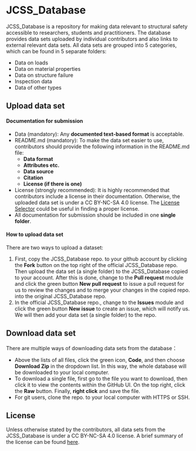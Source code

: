 # JCSS_Database

JCSS_Database is a repository for making data relevant to structural safety accessible to researchers, students and practitioners. The database provides data sets uploaded by individual contributors and also links to external relevant data sets. All data sets are grouped into 5 categories, which can be found in 5 separate folders:
- Data on loads
- Data on material properties
- Data on structure failure 
- Inspection data
- Data of other types
 
## Upload data set
#### Documentation for submission 
- Data (mandatory): Any **documented text-based format** is acceptable.
- README.md (mandatory): To make the data set easier to use, contributors should provide the following information in the README.md file:
    - **Data format** 
    - **Attributes etc.**
    - **Data source**
    - **Citation**
    - **License (if there is one)**
- License (strongly recommended): It is highly recommended that contributors include a license in their documentation. Otherwise, the uploaded data set is under a CC BY-NC-SA 4.0 license. The [License Selector](https://ufal.github.io/public-license-selector/) could be useful in finding a proper license.
- All documentation for submission should be included in one **single folder**.

#### How to upload data set
There are two ways to upload a dataset:
1. First, copy the JCSS_Database repo. to your github account by clicking the **Fork** button on the top right of the official JCSS_Database repo. Then upload the data set (a single folder) to the JCSS_Database copied to your account. After this is done, change to the **Pull request** module and click the green button **New pull request** to issue a pull request for us to review the changes and to merge your changes in the copied repo. into the original JCSS_Database repo. 
2. In the official JCSS_Database repo., change to the **Issues** module and click the green button **New issue** to create an issue, which will notify us. We will then add your data set (a single folder) to the repo.

## Download data set
There are multiple ways of downloading data sets from the database：
- Above the lists of all files, click the green icon, **Code**, and then choose **Download Zip** in the dropdown list. In this way, the whole database will be downloaded to your local computer.      
- To download a single file, first go to the file you want to download, then click it to view the contents within the GitHub UI. On the top right, click the **Raw** button. Finally, **right click** and save the file.
- For git users, clone the repo. to your local computer with HTTPS or SSH.

## License
Unless otherwise stated by the contributors, all data sets from the JCSS_Database is under a CC BY-NC-SA 4.0 license. A brief summary of the license can be found [here](https://creativecommons.org/licenses/by/4.0/). 


